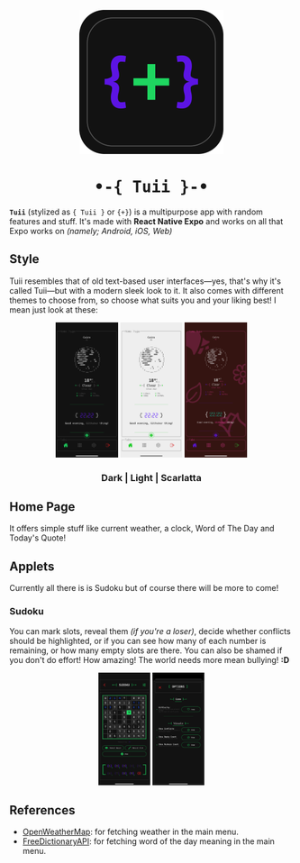 <p align="center">
  <img alt="Tuii's {+} Logo" height="256" src="./assets/icons/icon.png">
  <h1 align="center" style="font-family: monospace">
    •-{ Tuii }-•
  </h1>
</p>


**`Tuii`** (stylized as `{ Tuii }` or `{+}`) is a multipurpose app with random features and stuff.
&#10;
It's made with **React Native Expo** and works on all that Expo works on _(namely; Android, iOS, Web)_

## Style

Tuii resembles that of old text-based user interfaces—yes, that's why it's called Tuii—but with a modern sleek look to it.
It also comes with different themes to choose from, so choose what suits you and your liking best!
&#10;
I mean just look at these:
<p align="center">
  <img alt="Dark mode" height="240" src="./screenshots/dark.png">
  <img alt="Degenerate mode" height="240" src="./screenshots/light.png">
  <img alt="Scarlatta mode" height="240" src="./screenshots/scarlatta.png">
</p>
<h3 align="center">
  Dark | Light | Scarlatta
</h3>

## Home Page

It offers simple stuff like current weather, a clock, Word of The Day and Today's Quote!

## Applets

Currently all there is is Sudoku but of course there will be more to come!
&#10;

### Sudoku

You can mark slots, reveal them _(if you're a loser)_, decide whether conflicts should be highlighted, or if you can see how many of each number is remaining, or how many empty slots are there.
&#10;
You can also be shamed if you don't do effort! How amazing!
The world needs more mean bullying! **:D**

<p align="center">
  <img alt="Sudoku menu" height="200" src="./screenshots/sudoku1.png">
  <img alt="Sudoku settings" height="200" src="./screenshots/sudoku2.png">
</p>

## References

- [OpenWeatherMap](https://openweathermap.org/): for fetching weather in the main menu.
- [FreeDictionaryAPI](https://dictionaryapi.dev/): for fetching word of the day meaning in the main menu.

